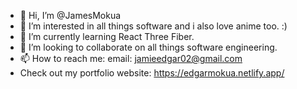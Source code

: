 - 👋 Hi, I’m @JamesMokua
- 👀 I’m interested in all things software and i also love anime too. :)
- 🌱 I’m currently learning React Three Fiber.
- 💞️ I’m looking to collaborate on all things software engineering.
- 📫 How to reach me: email: jamieedgar02@gmail.com
- Check out my portfolio website: https://edgarmokua.netlify.app/

<!---
JamesMokua/JamesMokua is a ✨ special ✨ repository because its `README.md` (this file) appears on your GitHub profile.
You can click the Preview link to take a look at your changes.
--->
